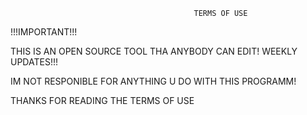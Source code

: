                                              TERMS OF USE
!!!IMPORTANT!!!

THIS IS AN OPEN SOURCE TOOL THA ANYBODY CAN EDIT!
WEEKLY UPDATES!!!

IM NOT RESPONIBLE FOR ANYTHING U DO WITH THIS PROGRAMM!

THANKS FOR READING THE TERMS OF USE
